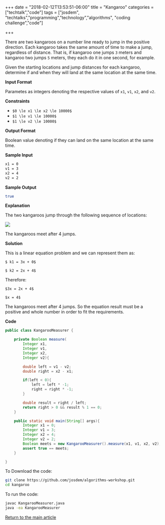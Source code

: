 +++
date = "2018-02-12T13:53:51-06:00"
title = "Kangaroo"
categories = ["techtalk","code"]
tags = ["josdem", "techtalks","programming","technology","algorithms", "coding challenge","code"]

+++

There are two kangaroos on a number line ready to jump in the positive direction. Each kangaroo takes the same amount of time to make a jump, regardless of distance. That is, if kangaroo one jumps `3` meters and kangaroo two jumps `5` meters, they each do it in one second, for example.

Given the starting locations and jump distances for each kangaroo, determine if and when they will land at the same location at the same time.

**Input Format**

Parametes as integers denoting the respective values of `x1`, `v1`, `x2`, and `v2`.

**Constraints**

* `$0 \le x1 \le x2 \le 10000$`
* `$1 \le v1 \le 10000$`
* `$1 \le v2 \le 10000$`

**Output Format**

Boolean value denoting if they can land on the same location at the same time.

**Sample Input**

```bash
x1 = 0
v1 = 3
x2 = 4
v2 = 2
```

**Sample Output**

```bash
true
```

**Explanation**

The two kangaroos jump through the following sequence of locations:

<img src="/img/techtalks/algorithms/kangaroo.png"/>

The kangaroos meet after 4 jumps.

**Solution**

This is a linear equation problem and we can represent them as:

`$ k1 = 3x + 0$`

`$ k2 = 2x + 4$`

Therefore:

`$3x = 2x + 4$`

`$x = 4$`

The kangaroos meet after 4 jumps. So the equation result must be a positive and whole number in order to fit the requirements.

**Code**

```java
public class KangarooMeasurer {

	private Boolean measure(
		Integer x1,
		Integer v1,
		Integer x2,
		Integer v2){

		double left = v1 - v2;
		double right = x2 - x1;

		if(left < 0){
			left = left * -1;
			right = right * -1;
		}

		double result = right / left;
		return right > 0 && result % 1 == 0;
	}

	public static void main(String[] args){
		Integer x1 = 0;
		Integer v1 = 3;
		Integer x2 = 4;
		Integer v2 = 2;
		Boolean meets = new KangarooMeasurer().measure(x1, v1, x2, v2);
		assert true == meets;
	}

}
```

To Download the code:


```bash
git clone https://github.com/josdem/algorithms-workshop.git
cd kangaroo
```

To run the code:

```bash
javac KangarooMeasurer.java
java -ea KangarooMeasurer
```


[Return to the main article](/techtalk/algorithms)
